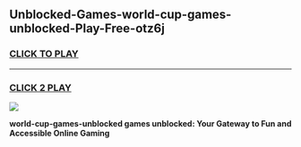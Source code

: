 
## Unblocked-Games-world-cup-games-unblocked-Play-Free-otz6j
<h3>
<a href="https://premium76.site?title=world-cup-games-unblocked&ref=18A">CLICK TO PLAY</a></h3>
<hr>

<h3>
<a href="https://premium76.site?title=world-cup-games-unblocked&ref=18A">CLICK 2 PLAY</a>
  
</h3>

<a href="https://premium76.site?title=world-cup-games-unblocked&ref=18A"><img src="https://clearcache.store/games.png"></a>


**world-cup-games-unblocked games unblocked: Your Gateway to Fun and Accessible Online Gaming**
